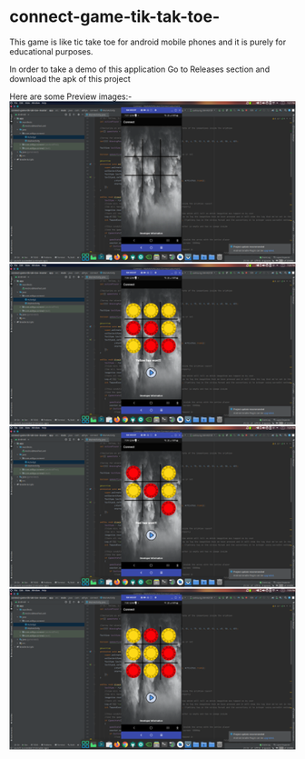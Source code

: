 # connect-game-tik-tak-toe-
This game is like tic take toe for android mobile phones and it is purely for educational purposes.

In order to take a demo of this application Go to Releases section and download the apk of this project

Here are some Preview images:-
![](app/src/main/res/drawable/one.png)
![](app/src/main/res/drawable/two.png)
![](app/src/main/res/drawable/three.png)
![](app/src/main/res/drawable/four.png)
